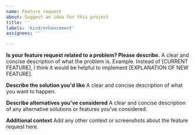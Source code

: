 ```yaml
---
name: Feature request
about: Suggest an idea for this project
title: ''
labels: 'kind/enhancement'
assignees: ''

---
```


**Is your feature request related to a problem? Please describe.**
A clear and concise description of what the problem is. Example. Instead of [CURRENT FEATURE], I think it would be helpful to implement [EXPLANATION OF NEW FEATURE].

**Describe the solution you'd like**
A clear and concise description of what you want to happen.

**Describe alternatives you've considered**
A clear and concise description of any alternative solutions or features you've considered.

**Additional context**
Add any other context or screenshots about the feature request here.
